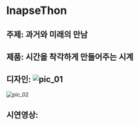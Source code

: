 # InapseThon


## 주제: 과거와 미래의 만남

## 제품: 시간을 착각하게 만들어주는 시계

## 디자인: ![pic_01](https://user-images.githubusercontent.com/17183234/46910311-7d9b6e00-cf7d-11e8-9b19-9a175eae1884.jpg)
![pic_02](https://user-images.githubusercontent.com/17183234/46910314-80965e80-cf7d-11e8-8f57-b1e3f5ede7f9.jpg)

## 시연영상:
